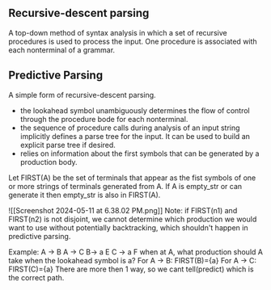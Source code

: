 Recursive-descent parsing
---
A top-down method of syntax analysis in which a set of recursive procedures is used to process the input. 
One procedure is associated with each nonterminal of a grammar.

Predictive Parsing
--
A simple form of recursive-descent parsing. 
- the lookahead symbol unambiguously determines the flow of control through the procedure bode for each nonterminal.
- the sequence of procedure calls during analysis of an input string implicitly defines a parse tree for the input. It can be used to build an explicit parse tree if desired.
- relies on information about the first symbols that can be generated by a production body.



Let FIRST(A) be the set of terminals that appear as the fist symbols of one or more strings of terminals generated from A. If A is empty_str or can generate it then empty_str is also in FIRST(A).

![[Screenshot 2024-05-11 at 6.38.02 PM.png]]
Note: 
	if FIRST(n1) and FIRST(n2) is not disjoint, 
	we cannot determine which production we would want to use without potentially backtracking, which shouldn't happen in predictive parsing.

Example:
	A -> B
	A -> C
	B-> a E
	C -> a F
when at A, what production should A take when the lookahead symbol is a?
	For A -> B:
		FIRST(B)={a}
	For A -> C:
		FIRST(C)={a}
	There are more then 1 way, so we cant tell(predict) which is the correct path.